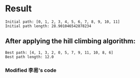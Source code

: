 # Result
```
Initial path: [0, 1, 2, 3, 4, 5, 6, 7, 8, 9, 10, 11]
Initial path length: 28.901046542878234
```
## After applying the hill climbing algorithm:
```
Best path: [4, 1, 3, 2, 0, 5, 7, 9, 11, 10, 8, 6]
Best path length: 12.0
```
### Modified 李易's code
